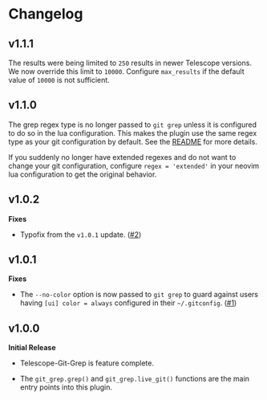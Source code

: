 # Changelog

## v1.1.1

The results were being limited to `250` results in newer Telescope versions.
We now override this limit to `10000`. Configure `max_results` if the default
value of `10000` is not sufficient.


## v1.1.0

The grep regex type is no longer passed to `git grep` unless it is configured to do so
in the lua configuration. This makes the plugin use the same regex type as your git
configuration by default. See the [README](README.md) for more details.

If you suddenly no longer have extended regexes and do not want to change your
git configuration, configure `regex = 'extended'` in your neovim lua configuration to
get the original behavior.


## v1.0.2

**Fixes**

- Typofix from the `v1.0.1` update.
  ([#2](https://github.com/davvid/telescope-git-grep.nvim/pull/2))


## v1.0.1

**Fixes**

- The `--no-color` option is now passed to `git grep` to guard against users
  having `[ui] color = always` configured in their `~/.gitconfig`.
  ([#1](https://github.com/davvid/telescope-git-grep.nvim/pull/1))


## v1.0.0

**Initial Release**

- Telescope-Git-Grep is feature complete.

- The `git_grep.grep()` and `git_grep.live_git()` functions are the
  main entry points into this plugin.
